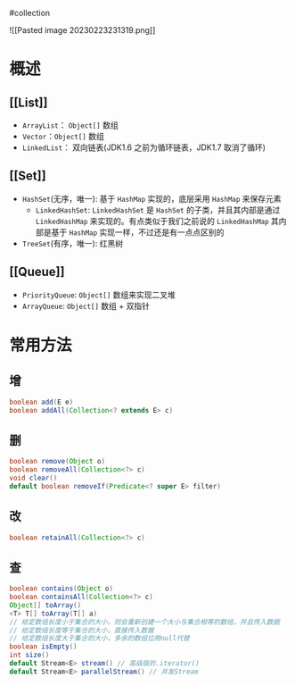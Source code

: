 #collection 

![[Pasted image 20230223231319.png]]

# 概述

## [[List]]

-   `ArrayList`： `Object[]` 数组
-   `Vector`：`Object[]` 数组
-   `LinkedList`： 双向链表(JDK1.6 之前为循环链表，JDK1.7 取消了循环)

## [[Set]]

-   `HashSet`(无序，唯一): 基于 `HashMap` 实现的，底层采用 `HashMap` 来保存元素
	-   `LinkedHashSet`: `LinkedHashSet` 是 `HashSet` 的子类，并且其内部是通过 `LinkedHashMap` 来实现的。有点类似于我们之前说的 `LinkedHashMap` 其内部是基于 `HashMap` 实现一样，不过还是有一点点区别的
-   `TreeSet`(有序，唯一): 红黑树

## [[Queue]]

-   `PriorityQueue`: `Object[]` 数组来实现二叉堆
-   `ArrayQueue`: `Object[]` 数组 + 双指针

# 常用方法

## 增

```Java
boolean add(E e)
boolean addAll(Collection<? extends E> c)
```

## 删

```Java
boolean remove(Object o)
boolean removeAll(Collection<?> c)
void clear()
default boolean removeIf(Predicate<? super E> filter)
```

## 改

```Java
boolean retainAll(Collection<?> c)
```

## 查

```Java
boolean contains(Object o)
boolean containsAll(Collection<?> c)
Object[] toArray()
<T> T[] toArray(T[] a)
// 给定数组长度小于集合的大小，则会重新创建一个大小与集合相等的数组，并且传入数据
// 给定数组长度等于集合的大小，直接传入数据
// 给定数组长度大于集合的大小，多余的数组位用null代替
boolean isEmpty()
int size()
default Stream<E> stream() // 高级版的.iterator()
default Stream<E> parallelStream() // 并发Stream
```
